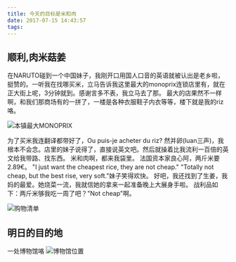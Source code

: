 ```yaml
---
title: 今天的目标是米和肉
date: 2017-07-15 14:43:57
tags:
---
```


## 顺利,肉米菇姜

在NARUTO碰到一个中国妹子，我刚开口用国人口音的英语就被认出是老乡啦，挺赞的。一听我在找哪买米，立马告诉我这里最大的monoprix连锁店里有，就在正大街上呢，3分钟就到。感谢言多不表，我立马去了那。
最大的店果然不一样啊，和我们那商场有的一拼了，一楼是各种衣服鞋子内衣等等，楼下就是我的riz咯。

![本镇最大MONOPRIX](http://7yusyv.com1.z0.glb.clouddn.com/2017-07/monoprix.jpg)

为了买米我连翻译都带好了，Ou puis-je acheter du riz?
然并卵(luan三声)，我根本不会念。店里的妹子说得了，直接说英文吧。然后就操着比我流利一百倍的英文给我带路、找东西。
米和肉啊，都来我袋里。
法国资本家良心阿，两斤米要2.89€。
"I just want the cheapest rice, they are not cheap."
"Totally not cheap, but the best rise, very soft."妹子笑得欢快。
好吧，我还找到了生姜，我妈的最爱。她烧菜一流，我就信她的拿来一起准备晚上大展身手啦。
战利品如下：两斤米够我吃一周了吧？"Not cheap"啊。

![购物清单](http://7yusyv.com1.z0.glb.clouddn.com/2017-07/rice_meat_mushroom_ginger.jpg)


## 明日的目的地

一处博物馆咯
![博物馆位置](http://7yusyv.com1.z0.glb.clouddn.com/2017-07/target_07_16.png)

